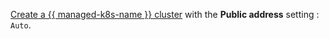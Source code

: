 [Create a {{ managed-k8s-name }} cluster](../../managed-kubernetes/operations/kubernetes-cluster/kubernetes-cluster-create.md) with the **Public address** setting : `Auto`.
